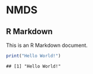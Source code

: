 NMDS
================

R Markdown
----------

This is an R Markdown document.

``` r
print("Hello World!")
```

    ## [1] "Hello World!"

